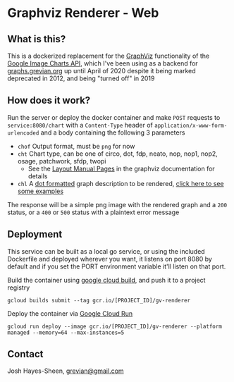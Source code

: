 # Graphviz Renderer - Web

## What is this?
This is a dockerized replacement for the [GraphViz](https://graphviz.org/) functionality of the
[Google Image Charts API](https://developers.google.com/chart/image/), which I've been using as
a backend for [graphs.grevian.org](graphs.grevian.org) up until April of 2020 despite it being
marked deprecated in 2012, and being "turned off" in 2019

## How does it work?

Run the server or deploy the docker container and make `POST` requests to `service:8080/chart` with a 
`Content-Type` header of `application/x-www-form-urlencoded` and a body containing the following 3 parameters
* `chof` Output format, must be `png` for now
* `cht` Chart type, can be one of circo, dot, fdp, neato, nop, nop1, nop2, osage, patchwork, sfdp, twopi
   * See the [Layout Manual Pages](https://www.graphviz.org/documentation/) in the graphviz documentation for details
* `chl` A [dot formatted](https://en.wikipedia.org/wiki/DOT_(graph_description_language)) graph description to be
   rendered, [click here to see some examples](https://graphs.grevian.org/example)

The response will be a simple png image with the rendered graph and a `200` status, or a `400` or `500` status with a
 plaintext error message

## Deployment
This service can be built as a local go service, or using the included Dockerfile and deployed wherever you want, 
it listens on port 8080 by default and if you set the PORT environment variable it'll listen on that port.

Build the container using [google cloud build](https://cloud.google.com/cloud-build), and push it to a project registry
```
gcloud builds submit --tag gcr.io/[PROJECT_ID]/gv-renderer
```

Deploy the container via [Google Cloud Run](https://cloud.google.com/run)
```
gcloud run deploy --image gcr.io/[PROJECT_ID]/gv-renderer --platform managed --memory=64 --max-instances=5
```

## Contact

Josh Hayes-Sheen, [grevian@gmail.com](mailto:grevian@gmail.com)